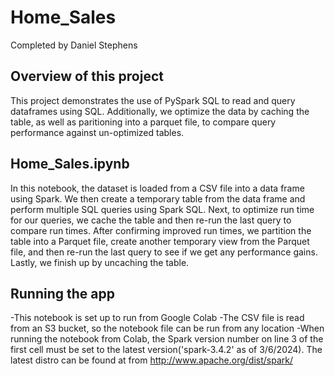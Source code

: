 # Home_Sales
Completed by Daniel Stephens

## Overview of this project

This project demonstrates the use of PySpark SQL to read and query dataframes using SQL. Additionally, we optimize the data by caching the table, as well as paritioning into a parquet file, to compare query performance against un-optimized tables. 

## Home_Sales.ipynb

In this notebook, the dataset is loaded from a CSV file into a data frame using Spark. We then create a temporary table from the data frame and perform multiple SQL queries using Spark SQL. Next, to optimize run time for our queries, we cache the table and then re-run the last query to compare run times. After confirming improved run times, we partition the table into a Parquet file, create another temporary view from the Parquet file, and then re-run the last query to see if we get any performance gains. Lastly, we finish up by uncaching the table. 

## Running the app

-This notebook is set up to run from Google Colab
-The CSV file is read from an S3 bucket, so the notebook file can be run from any location
-When running the notebook from Colab, the Spark version number on line 3 of the first cell must be set to the latest version('spark-3.4.2' as of 3/6/2024). The latest distro can be found at from http://www.apache.org/dist/spark/ 
